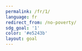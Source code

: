 ```yaml
---
permalink: /fr/1/
language: fr
redirect_from: /no-poverty/
sdg_goal: '1'
color: '#e5243b'
layout: goal
---
```


